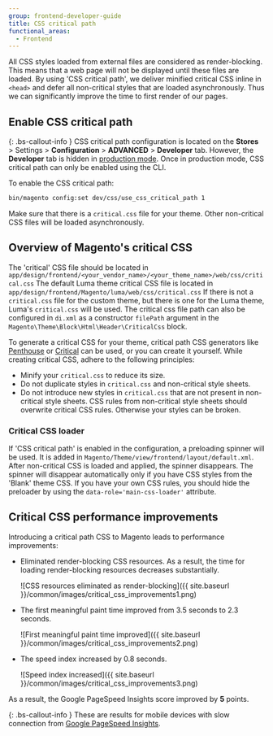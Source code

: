```yaml
---
group: frontend-developer-guide
title: CSS critical path
functional_areas:
  - Frontend
---
```


All CSS styles loaded from external files are considered as render-blocking. This means that a web page will not be displayed until these files are loaded.
By using 'CSS critical path', we deliver minified critical CSS inline in `<head>` and defer all non-critical styles that are loaded asynchronously.
Thus we can significantly improve the time to first render of our pages.

## Enable CSS critical path

{: .bs-callout-info }
CSS critical path configuration is located on the **Stores** > Settings > **Configuration** > **ADVANCED** > **Developer** tab. However, the **Developer** tab is hidden in [production mode]({{page.baseurl}}/config-guide/bootstrap/magento-modes.html). Once in production mode, CSS critical path can only be enabled using the CLI.

To enable the CSS critical path:

```bash
bin/magento config:set dev/css/use_css_critical_path 1
```

Make sure that there is a `critical.css` file for your theme. Other non-critical CSS files will be loaded asynchronously.

## Overview of Magento's critical CSS

The 'critical' CSS file should be located in `app/design/frontend/<your_vendor_name>/<your_theme_name>/web/css/critical.css`
The default Luma theme critical CSS file is located in `app/design/frontend/Magento/luma/web/css/critical.css`
If there is not a `critical.css` file for the custom theme, but there is one for the Luma theme, Luma's `critical.css` will be used.
The critical css file path can also be configured in `di.xml` as a constructor `filePath` argument in the `Magento\Theme\Block\Html\Header\CriticalCss` block.

To generate a critical CSS for your theme, critical path CSS generators like [Penthouse](https://www.npmjs.com/package/penthouse) or [Critical](https://www.npmjs.com/package/critical) can be used, or you can create it yourself. While creating critical CSS, adhere to the following principles:

-  Minify your `critical.css` to reduce its size.
-  Do not duplicate styles in `critical.css` and non-critical style sheets.
-  Do not introduce new styles in `critical.css` that are not present in non-critical style sheets. CSS rules from non-critical style sheets should overwrite critical CSS rules. Otherwise your styles can be broken.

### Critical CSS loader

If 'CSS critical path' is enabled in the configuration, a preloading spinner will be used. It is added in `Magento/Theme/view/frontend/layout/default.xml`.
After non-critical CSS is loaded and applied, the spinner disappears. The spinner will disappear automatically only if you have CSS styles from the 'Blank' theme CSS. If you have your own CSS rules, you should hide the preloader by using the `data-role='main-css-loader'` attribute.

## Critical CSS performance improvements

Introducing a critical path CSS to Magento leads to performance improvements:

-  Eliminated render-blocking CSS resources. As a result, the time for loading render-blocking resources decreases substantially.

   ![CSS resources eliminated as render-blocking]({{ site.baseurl }}/common/images/critical_css_improvements1.png)

-  The first meaningful paint time improved from 3.5 seconds to 2.3 seconds.

   ![First meaningful paint time improved]({{ site.baseurl }}/common/images/critical_css_improvements2.png)

-  The speed index increased by 0.8 seconds.

   ![Speed index increased]({{ site.baseurl }}/common/images/critical_css_improvements3.png)

As a result, the Google PageSpeed Insights score improved by **5** points.

{: .bs-callout-info }
These are results for mobile devices with slow connection from [Google PageSpeed Insights](https://developers.google.com/speed/pagespeed/insights/).
